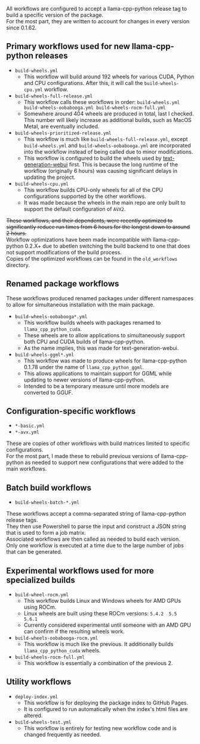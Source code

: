 All workflows are configured to accept a llama-cpp-python release tag to build a specific version of the package.  
For the most part, they are written to account for changes in every version since 0.1.62.

Primary workflows used for new llama-cpp-python releases
----
- `build-wheels.yml`
  - This workflow will build around 192 wheels for various CUDA, Python and CPU configurations. After this, it will call the `build-wheels-cpu.yml` workflow.
- `build-wheels-full-release.yml`
  - This workflow calls these workflows in order: `build-wheels.yml build-wheels-oobabooga.yml build-wheels-rocm-full.yml`
  - Somewhere around 404 wheels are produced in total, last I checked. This number will likely increase as additional builds, such as MacOS Metal, are eventually included.
- `build-wheels-prioritized-release.yml`
  - This workflow is much like `build-wheels-full-release.yml`, except `build-wheels.yml` and `build-wheels-oobabooga.yml` are incorporated into the workflow instead of being called due to minor modifications.
  - This workflow is configured to build the wheels used by [text-generation-webui](https://github.com/oobabooga/text-generation-webui) first. This is because the long runtime of the workflow (originally 6 hours) was causing significant delays in updating the project.
- `build-wheels-cpu.yml`
  - This workflow builds CPU-only wheels for all of the CPU configurations supported by the other workflows.
  - It was made because the wheels in the main repo are only built to support the default configuration of `AVX2`.

~~These workflows, and their dependents, were recently optimized to significantly reduce run times from 6 hours for the longest down to around 2 hours.~~  
Workflow optimizations have been made incompatible with llama-cpp-python 0.2.X+ due to abetlen switching the build backend to one that does not support modifications of the build process.  
Copies of the optimized workflows can be found in the `old_workflows` directory.

Renamed package workflows
----
These workflows produced renamed packages under different namespaces to allow for simultaneous installation with the main package.
- `build-wheels-oobabooga*.yml`
  - This workflow builds wheels with packages renamed to `llama_cpp_python_cuda`.
  - These wheels are to allow applications to simultaneously support both CPU and CUDA builds of llama-cpp-python.
  - As the name implies, this was made for text-generation-webui.
- `build-wheels-ggml*.yml`
  - This workflow was made to produce wheels for llama-cpp-python 0.1.78 under the name of `llama_cpp_python_ggml`.
  - This allows applications to maintain support for GGML while updating to newer versions of llama-cpp-python.
  - Intended to be a temporary measure until more models are converted to GGUF.

Configuration-specific workflows
----
- `*-basic.yml`
- `*-avx.yml`

These are copies of other workflows with build matrices limited to specific configurations.  
For the most part, I made these to rebuild previous versions of llama-cpp-python as needed to support new configurations that were added to the main workflows.

Batch build workflows
----
- `build-wheels-batch-*.yml`

These workflows accept a comma-separated string of llama-cpp-python release tags.  
They then use Powershell to parse the input and construct a JSON string that is used to form a job matrix.  
Associated workflows are then called as needed to build each version.  
Only one workflow is executed at a time due to the large number of jobs that can be generated.

Experimental workflows used for more specialized builds
----
- `build-wheel-rocm.yml`
  - This workflow builds Linux and Windows wheels for AMD GPUs using ROCm.
  - Linux wheels are built using these ROCm versions: `5.4.2  5.5  5.6.1`
  - Currently considered experimental until someone with an AMD GPU can confirm if the resulting wheels work.
- `build-wheels-oobabooga-rocm.yml`
  - This workflow is much like the previous. It additionally builds `llama_cpp_python_cuda` wheels.
- `build-wheels-rocm-full.yml`
  - This workflow is essentially a combination of the previous 2.

Utility workflows
----
- `deploy-index.yml`
  - This workflow is for deploying the package index to GitHub Pages.
  - It is configured to run automatically when the index's html files are altered.
- `build-wheels-test.yml`
  - This workflow is entirely for testing new workflow code and is changed frequently as needed.

